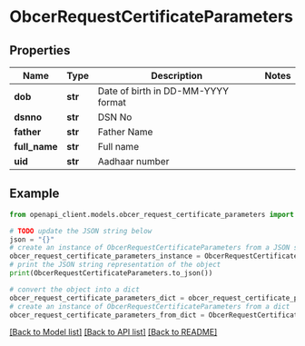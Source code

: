 # ObcerRequestCertificateParameters


## Properties

Name | Type | Description | Notes
------------ | ------------- | ------------- | -------------
**dob** | **str** | Date of birth in DD-MM-YYYY format | 
**dsnno** | **str** | DSN No | 
**father** | **str** | Father Name | 
**full_name** | **str** | Full name | 
**uid** | **str** | Aadhaar number | 

## Example

```python
from openapi_client.models.obcer_request_certificate_parameters import ObcerRequestCertificateParameters

# TODO update the JSON string below
json = "{}"
# create an instance of ObcerRequestCertificateParameters from a JSON string
obcer_request_certificate_parameters_instance = ObcerRequestCertificateParameters.from_json(json)
# print the JSON string representation of the object
print(ObcerRequestCertificateParameters.to_json())

# convert the object into a dict
obcer_request_certificate_parameters_dict = obcer_request_certificate_parameters_instance.to_dict()
# create an instance of ObcerRequestCertificateParameters from a dict
obcer_request_certificate_parameters_from_dict = ObcerRequestCertificateParameters.from_dict(obcer_request_certificate_parameters_dict)
```
[[Back to Model list]](../README.md#documentation-for-models) [[Back to API list]](../README.md#documentation-for-api-endpoints) [[Back to README]](../README.md)



